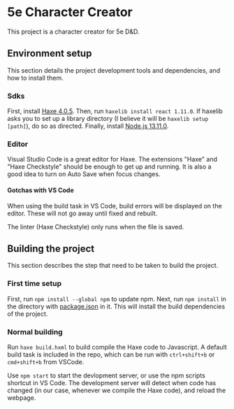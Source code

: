 # 5e Character Creator

This project is a character creator for 5e D&D.

## Environment setup

This section details the project development tools and dependencies, and how to install them.

### Sdks

First, install [Haxe 4.0.5](https://haxe.org/download/). Then, run `haxelib install react 1.11.0`. If haxelib asks you to set up a library directory (I believe it will be `haxelib setup [path]`), do so as directed. Finally, install [Node.js 13.11.0](https://nodejs.org/en/).

### Editor

Visual Studio Code is a great editor for Haxe. The extensions "Haxe" and "Haxe Checkstyle" should be enough to get up and running. It is also a good idea to turn on Auto Save when focus changes.

#### Gotchas with VS Code

When using the build task in VS Code, build errors will be displayed on the editor. These will not go away until fixed and rebuilt.

The linter (Haxe Checkstyle) only runs when the file is saved.

## Building the project

This section describes the step that need to be taken to build the project.

### First time setup

First, run `npm install --global npm` to update npm. Next, run `npm install` in the directory with [package.json](package.json) in it. This will install the build dependencies of the project.

### Normal building

Run `haxe build.hxml` to build compile the Haxe code to Javascript. A default build task is included in the repo, which can be run with `ctrl+shift+b` or `cmd+shift+b` from VSCode.

Use `npm start` to start the devlopment server, or use the npm scripts shortcut in VS Code. The development server will detect when code has changed (in our case, whenever we compile the Haxe code), and reload the webpage.
